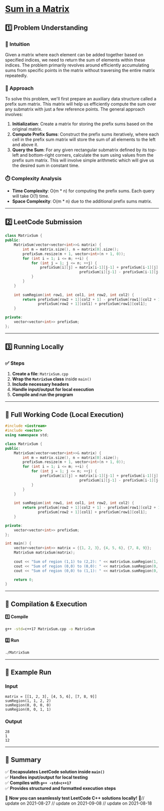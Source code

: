 # **[Sum in a Matrix](https://leetcode.com/problems/sum-in-a-matrix/description/)**  

## **1️⃣ Problem Understanding**  
### **📌 Intuition**  
Given a matrix where each element can be added together based on specified indices, we need to return the sum of elements within these indices. The problem primarily revolves around efficiently accumulating sums from specific points in the matrix without traversing the entire matrix repeatedly.

### **🚀 Approach**  
To solve this problem, we'll first prepare an auxiliary data structure called a prefix sum matrix. This matrix will help us efficiently compute the sum over any submatrix with just a few reference points. The general approach involves:

1. **Initialization**: Create a matrix for storing the prefix sums based on the original matrix.
2. **Compute Prefix Sums**: Construct the prefix sums iteratively, where each cell in the prefix sum matrix will store the sum of all elements to the left and above it.
3. **Query the Sum**: For any given rectangular submatrix defined by its top-left and bottom-right corners, calculate the sum using values from the prefix sum matrix. This will involve simple arithmetic which will give us the desired sum in constant time.

### **⏱️ Complexity Analysis**  
- **Time Complexity**: O(m * n) for computing the prefix sums. Each query will take O(1) time.
- **Space Complexity**: O(m * n) due to the additional prefix sums matrix.

---  

## **2️⃣ LeetCode Submission**  
```cpp
class MatrixSum {
public:
    MatrixSum(vector<vector<int>>& matrix) {
        int m = matrix.size(), n = matrix[0].size();
        prefixSum.resize(m + 1, vector<int>(n + 1, 0));
        for (int i = 1; i <= m; ++i) {
            for (int j = 1; j <= n; ++j) {
                prefixSum[i][j] = matrix[i-1][j-1] + prefixSum[i-1][j] + 
                                  prefixSum[i][j-1] - prefixSum[i-1][j-1];
            }
        }
    }
    
    int sumRegion(int row1, int col1, int row2, int col2) {
        return prefixSum[row2 + 1][col2 + 1] - prefixSum[row1][col2 + 1] - 
               prefixSum[row2 + 1][col1] + prefixSum[row1][col1];
    }

private:
    vector<vector<int>> prefixSum;
};
```  

---  

## **3️⃣ Running Locally**  
### **✅ Steps**  
1. **Create a file**: `MatrixSum.cpp`  
2. **Wrap the `MatrixSum` class** inside `main()`  
3. **Include necessary headers**  
4. **Handle input/output for local execution**  
5. **Compile and run the program**  

---  

## **📝 Full Working Code (Local Execution)**  
```cpp
#include <iostream>
#include <vector>
using namespace std;

class MatrixSum {
public:
    MatrixSum(vector<vector<int>>& matrix) {
        int m = matrix.size(), n = matrix[0].size();
        prefixSum.resize(m + 1, vector<int>(n + 1, 0));
        for (int i = 1; i <= m; ++i) {
            for (int j = 1; j <= n; ++j) {
                prefixSum[i][j] = matrix[i-1][j-1] + prefixSum[i-1][j] + 
                                  prefixSum[i][j-1] - prefixSum[i-1][j-1];
            }
        }
    }
    
    int sumRegion(int row1, int col1, int row2, int col2) {
        return prefixSum[row2 + 1][col2 + 1] - prefixSum[row1][col2 + 1] - 
               prefixSum[row2 + 1][col1] + prefixSum[row1][col1];
    }

private:
    vector<vector<int>> prefixSum;
};

int main() {
    vector<vector<int>> matrix = {{1, 2, 3}, {4, 5, 6}, {7, 8, 9}};
    MatrixSum matrixSum(matrix);
    
    cout << "Sum of region (1,1) to (2,2): " << matrixSum.sumRegion(1, 1, 2, 2) << endl; // Expected output: 28
    cout << "Sum of region (0,0) to (0,0): " << matrixSum.sumRegion(0, 0, 0, 0) << endl; // Expected output: 1
    cout << "Sum of region (0,0) to (1,1): " << matrixSum.sumRegion(0, 0, 1, 1) << endl; // Expected output: 12

    return 0;
}  
```  

---  

## **🔧 Compilation & Execution**  
#### **1️⃣ Compile**  
```bash
g++ -std=c++17 MatrixSum.cpp -o MatrixSum
```  

#### **2️⃣ Run**  
```bash
./MatrixSum
```  

---  

## **🎯 Example Run**  
### **Input**  
```
matrix = [[1, 2, 3], [4, 5, 6], [7, 8, 9]]
sumRegion(1, 1, 2, 2)
sumRegion(0, 0, 0, 0)
sumRegion(0, 0, 1, 1)
```  
### **Output**  
```
28
1
12
```  

---  

## **📌 Summary**  
✅ **Encapsulates LeetCode solution inside `main()`**  
✅ **Handles input/output for local testing**  
✅ **Compiles with `g++ -std=c++17`**  
✅ **Provides structured and formatted execution steps**  

🚀 **Now you can seamlessly test LeetCode C++ solutions locally!** 🚀// update on 2021-08-27
// update on 2021-09-08
// update on 2021-08-18
